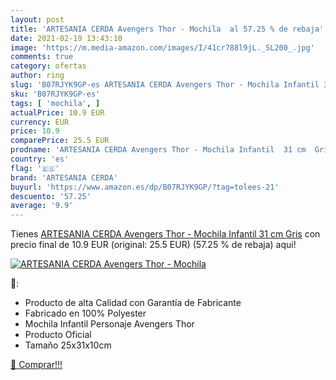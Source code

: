 ```yaml
---
layout: post
title: 'ARTESANIA CERDA Avengers Thor - Mochila  al 57.25 % de rebaja'
date: 2021-02-19 13:43:10
image: 'https://m.media-amazon.com/images/I/41cr788l9jL._SL200_.jpg'
comments: true
category: ofertas
author: ring
slug: 'B07RJYK9GP-es ARTESANIA CERDA Avengers Thor - Mochila Infantil 31 cm Gris'
sku: 'B07RJYK9GP-es'
tags: [ 'mochila', ]
actualPrice: 10.9 EUR
currency: EUR
price: 10.9
comparePrice: 25.5 EUR
prodname: 'ARTESANIA CERDA Avengers Thor - Mochila Infantil  31 cm  Gris'
country: 'es'
flag: '🇪🇸'
brand: 'ARTESANIA CERDA'
buyurl: 'https://www.amazon.es/dp/B07RJYK9GP/?tag=tolees-21'
descuento: '57.25'
average: '9.9'
---
```


Tienes [ARTESANIA CERDA Avengers Thor - Mochila Infantil  31 cm  Gris](https://www.amazon.es/dp/B07RJYK9GP/?tag=tolees-21) con precio final de  10.9 EUR (original: 25.5 EUR) (57.25 %  de rebaja) aqui!

[![ARTESANIA CERDA Avengers Thor - Mochila ](https://m.media-amazon.com/images/I/41cr788l9jL._SL200_.jpg)](https://www.amazon.es/dp/B07RJYK9GP/?tag=tolees-21)

🔎:

- Producto de alta Calidad con Garantía de Fabricante
- Fabricado en 100% Polyester
- Mochila Infantil Personaje Avengers Thor
- Producto Oficial
- Tamaño 25x31x10cm

[🛒 Comprar!!!](https://www.amazon.es/dp/B07RJYK9GP/?tag=tolees-21)
